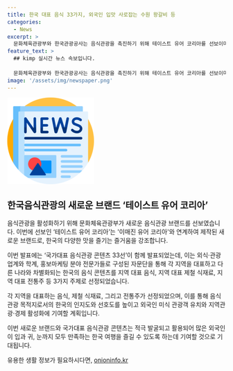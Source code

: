 ```yaml
---
title: 한국 대표 음식 33가지, 외국인 입맛 사로잡는 수원 왕갈비 등
categories:
  - News
excerpt: >
  문화체육관광부와 한국관광공사는 음식관광을 촉진하기 위해 테이스트 유어 코리아를 선보이며 국가대표 음식관광 콘텐츠 33선을 발표했다. 이는 33가지 지역 음식을 대표적인 음식관광 콘텐츠로 새롭게 추진하는 것으로, 지역별 음식, 제철 식재료, 전통주 등이 포함된다. 이를 통해 한국 음식관광의 인지도와 선호도를 높이고 외국인 미식 관광객 유치와 지역경제를 활성화할 계획이다.
feature_text: >
  ## kimp 실시간 뉴스 속보입니다.

  문화체육관광부와 한국관광공사는 음식관광을 촉진하기 위해 테이스트 유어 코리아를 선보이며 국가대표 음식관광 콘텐츠 33선을 발표했다. 이는 33가지 지역 음식을 대표적인 음식관광 콘텐츠로 새롭게 추진하는 것으로, 지역별 음식, 제철 식재료, 전통주 등이 포함된다. 이를 통해 한국 음식관광의 인지도와 선호도를 높이고 외국인 미식 관광객 유치와 지역경제를 활성화할 계획이다.
image: '/assets/img/newspaper.png'
---
```


<p><img src="/assets/img/newspaper.png" alt="kimplant 속보" /></p>

<h2 data-ke-size="size26">한국음식관광의 새로운 브랜드 ‘테이스트 유어 코리아’</h2>

<p>음식관광을 활성화하기 위해 문화체육관광부가 새로운 음식관광 브랜드를 선보였습니다. 이번에 선보인 ‘테이스트 유어 코리아’는 '이매진 유어 코리아'와 연계하여 제작된 새로운 브랜드로, 한국의 다양한 맛을 즐기는 즐거움을 강조합니다.</p>

<p>이번 발표에는 ‘국가대표 음식관광 콘텐츠 33선’이 함께 발표되었는데, 이는 외식·관광업계와 학계, 홍보마케팅 분야 전문가들로 구성된 자문단을 통해 각 지역을 대표하고 다른 나라와 차별화되는 한국의 음식 콘텐츠를 지역 대표 음식, 지역 대표 제철 식재료, 지역 대표 전통주 등 3가지 주제로 선정되었습니다.</p>

<p>각 지역을 대표하는 음식, 제철 식재료, 그리고 전통주가 선정되었으며, 이를 통해 음식관광 목적지로서의 한국의 인지도와 선호도를 높이고 외국인 미식 관광객 유치와 지역관광·경제 활성화에 기여할 계획입니다.</p>

<p>이번 새로운 브랜드와 국가대표 음식관광 콘텐츠는 적극 발굴되고 활용되어 많은 외국인이 입과 귀, 눈까지 모두 만족하는 한국 여행을 즐길 수 있도록 하는데 기여할 것으로 기대됩니다.</p>
유용한 생활 정보가 필요하시다면, <a href="https://onioninfo.kr" rel="dofollow">onioninfo.kr</a>



